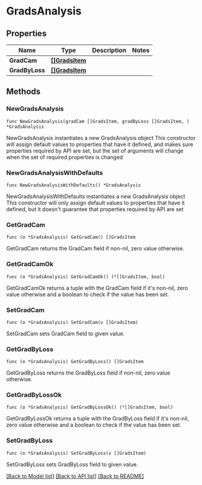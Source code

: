 # GradsAnalysis

## Properties

Name | Type | Description | Notes
------------ | ------------- | ------------- | -------------
**GradCam** | [**[]GradsItem**](GradsItem.md) |  | 
**GradByLoss** | [**[]GradsItem**](GradsItem.md) |  | 

## Methods

### NewGradsAnalysis

`func NewGradsAnalysis(gradCam []GradsItem, gradByLoss []GradsItem, ) *GradsAnalysis`

NewGradsAnalysis instantiates a new GradsAnalysis object
This constructor will assign default values to properties that have it defined,
and makes sure properties required by API are set, but the set of arguments
will change when the set of required properties is changed

### NewGradsAnalysisWithDefaults

`func NewGradsAnalysisWithDefaults() *GradsAnalysis`

NewGradsAnalysisWithDefaults instantiates a new GradsAnalysis object
This constructor will only assign default values to properties that have it defined,
but it doesn't guarantee that properties required by API are set

### GetGradCam

`func (o *GradsAnalysis) GetGradCam() []GradsItem`

GetGradCam returns the GradCam field if non-nil, zero value otherwise.

### GetGradCamOk

`func (o *GradsAnalysis) GetGradCamOk() (*[]GradsItem, bool)`

GetGradCamOk returns a tuple with the GradCam field if it's non-nil, zero value otherwise
and a boolean to check if the value has been set.

### SetGradCam

`func (o *GradsAnalysis) SetGradCam(v []GradsItem)`

SetGradCam sets GradCam field to given value.


### GetGradByLoss

`func (o *GradsAnalysis) GetGradByLoss() []GradsItem`

GetGradByLoss returns the GradByLoss field if non-nil, zero value otherwise.

### GetGradByLossOk

`func (o *GradsAnalysis) GetGradByLossOk() (*[]GradsItem, bool)`

GetGradByLossOk returns a tuple with the GradByLoss field if it's non-nil, zero value otherwise
and a boolean to check if the value has been set.

### SetGradByLoss

`func (o *GradsAnalysis) SetGradByLoss(v []GradsItem)`

SetGradByLoss sets GradByLoss field to given value.



[[Back to Model list]](../README.md#documentation-for-models) [[Back to API list]](../README.md#documentation-for-api-endpoints) [[Back to README]](../README.md)


